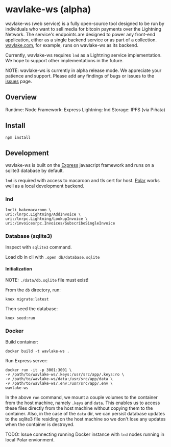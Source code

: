 # wavlake-ws (alpha)

wavlake-ws (web service) is a fully open-source tool designed to be run by individuals who want to sell media for bitcoin payments over the Lightning Network. The service's endpoints are designed to power any front-end application, either as a single backend service or as part of a collection. [wavlake.com](https://wavlake.com), for example, runs on wavlake-ws as its backend.

Currently, wavlake-ws requires `lnd` as a Lightning service implementation. We hope to support other implementations in the future.

NOTE: wavlake-ws is currently in alpha release mode. We appreciate your patience and support. Please add any findings of bugs or issues to the [issues](https://github.com/wavlake/wavlake-ws/issues) page.

## Overview

Runtime: Node
Framework: Express
Lightning: lnd
Storage: IPFS (via Piñata)

## Install

`npm install`


## Development

wavlake-ws is built on the [Express](https://expressjs.com/) javascript framework and runs on a sqlite3 database by default.

`lnd` is required with access to macaroon and tls cert for host. [Polar](https://lightningpolar.com/) works well as a local development backend.

### lnd

```
lncli bakemacaroon \
uri:/lnrpc.Lightning/AddInvoice \
uri:/lnrpc.Lightning/LookupInvoice \
uri:/invoicesrpc.Invoices/SubscribeSingleInvoice
```

### Database (sqlite3)

Inspect with `sqlite3` command.

Load db in cli with
`.open db/database.sqlite`

#### Initialization
NOTE: `./data/db.sqlite` file must exist!

From the `db` directory, run:

`knex migrate:latest`

Then seed the database:

`knex seed:run`


### Docker

Build container:

`docker build -t wavlake-ws .`

Run Express server:

```
docker run -it -p 3001:3001 \
-v /path/to/wavlake-ws/.keys:/usr/src/app/.keys:ro \
-v /path/to/wavlake-ws/data:/usr/src/app/data \
-v /path/to/wavlake-ws/.env:/usr/src/app/.env \
wavlake-ws
```

In the above `run` command, we mount a couple volumes to the container from the host machine, namely `.keys` and `data`. This enables us to access these files directly from the host machine without copying them to the container. Also, in the case of the `data` dir, we can persist database updates to the sqlite3 file residing on the host machine so we don't lose any updates when the container is destroyed.

TODO: Issue connecting running Docker instance with `lnd` nodes running in local Polar envionment.